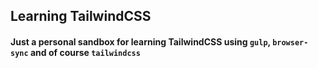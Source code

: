 ## Learning TailwindCSS 

#### Just a personal sandbox for learning TailwindCSS using `gulp`, `browser-sync` and of course `tailwindcss`


